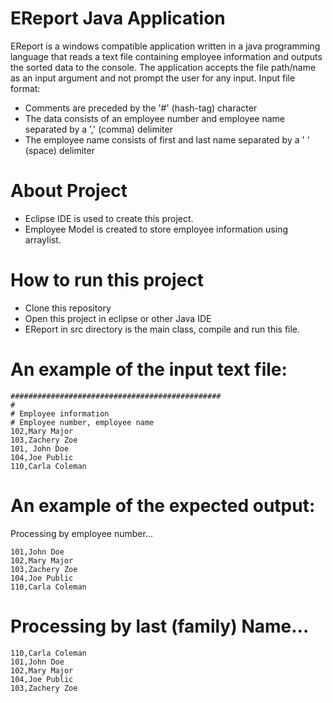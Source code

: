 # EReport Java Application
EReport is a windows compatible application written in a java programming language that reads
a text file containing employee information and outputs the sorted data to the console. The application
accepts the file path/name as an input argument and not prompt the user for any input.
Input file format:
- Comments are preceded by the '#' (hash-tag) character
- The data consists of an employee number and employee name separated by a ',' (comma) delimiter
- The employee name consists of first and last name separated by a ' ' (space) delimiter

# About Project
- Eclipse IDE is used to create this project.
- Employee Model is created to store employee information using arraylist.

# How to run this project
- Clone this repository
- Open this project in eclipse or other Java IDE
- EReport in src directory is the main class, compile and run this file.

# An example of the input text file:
```
###############################################
#
# Employee information
# Employee number, employee name
102,Mary Major
103,Zachery Zoe
101, John Doe
104,Joe Public
110,Carla Coleman
```

# An example of the expected output:
Processing by employee number...
```
101,John Doe
102,Mary Major
103,Zachery Zoe
104,Joe Public
110,Carla Coleman
```
# Processing by last (family) Name...
```
110,Carla Coleman
101,John Doe
102,Mary Major
104,Joe Public
103,Zachery Zoe
```

